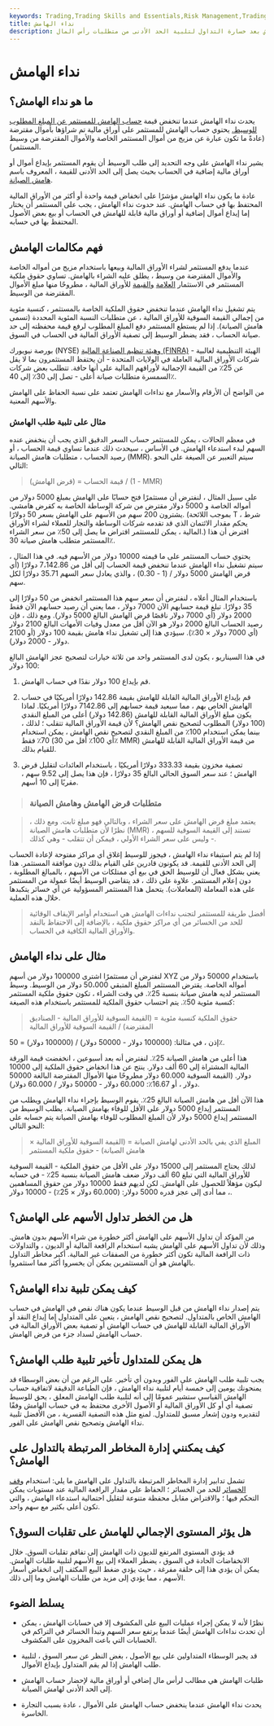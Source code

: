 ```yaml
---
keywords: Trading,Trading Skills and Essentials,Risk Management,Trading Skills
title: نداء الهامش
description: نداء الهامش هو عندما يجب إضافة الأموال إلى حساب الهامش بعد خسارة التداول لتلبية الحد الأدنى من متطلبات رأس المال.
---
```


# نداء الهامش
## ما هو نداء الهامش؟

يحدث نداء الهامش عندما تنخفض قيمة [حساب الهامش للمستثمر عن المبلغ المطلوب للوسيط.](/marginaccount) يحتوي حساب الهامش للمستثمر على أوراق مالية تم شراؤها بأموال مقترضة (عادةً ما تكون عبارة عن مزيج من أموال المستثمر الخاصة والأموال المقترضة من وسيط المستثمر).

يشير نداء الهامش على وجه التحديد إلى طلب الوسيط أن يقوم المستثمر بإيداع أموال أو أوراق مالية إضافية في الحساب بحيث يصل إلى الحد الأدنى للقيمة ، المعروف باسم [هامش الصيانة](/maintenancemargin).

عادة ما يكون نداء الهامش مؤشرًا على انخفاض قيمة واحدة أو أكثر من الأوراق المالية المحتفظ بها في حساب الهامش. عند حدوث نداء الهامش ، يجب على المستثمر أن يختار إما إيداع أموال إضافية أو أوراق مالية قابلة للهامش في الحساب أو بيع بعض الأصول المحتفظ بها في حسابه.

## فهم مكالمات الهامش

عندما يدفع المستثمر لشراء الأوراق المالية وبيعها باستخدام مزيج من أمواله الخاصة والأموال المقترضة من وسيط ، يطلق عليه الشراء بالهامش. تساوي حقوق ملكية المستثمر في الاستثمار [العلامة](/marketvalue) [والقيمة](/marketvalue) للأوراق المالية ، مطروحًا منها مبلغ الأموال المقترضة من الوسيط.

يتم تشغيل نداء الهامش عندما تنخفض حقوق الملكية الخاصة بالمستثمر ، كنسبة مئوية من إجمالي القيمة السوقية للأوراق المالية ، عن متطلبات النسبة المئوية المحددة (تسمى هامش الصيانة). إذا لم يستطع المستثمر دفع المبلغ المطلوب لرفع قيمة محفظته إلى حد صيانة الحساب ، فقد يضطر الوسيط إلى تصفية الأوراق المالية في الحساب في السوق.

بورصة نيويورك (NYSE) [وهيئة تنظيم الصناعة المالية (FINRA)](/finra) - الهيئة التنظيمية لغالبية شركات الأوراق المالية العاملة في الولايات المتحدة - أن يحتفظ المستثمرون بما لا يقل عن 25٪ من القيمة الإجمالية لأوراقهم المالية على أنها حافة. تتطلب بعض شركات السمسرة متطلبات صيانة أعلى - تصل إلى 30٪ إلى 40٪.

من الواضح أن الأرقام والأسعار مع نداءات الهامش تعتمد على نسبة الحفاظ على الهامش والأسهم المعنية.

### مثال على تلبية طلب الهامش

في معظم الحالات ، يمكن للمستثمر حساب السعر الدقيق الذي يجب أن ينخفض عنده السهم لبدء استدعاء الهامش. في الأساس ، سيحدث ذلك عندما تساوي قيمة الحساب ، أو رصيد الحساب ، متطلبات هامش الصيانة (MMR). سيتم التعبير عن الصيغة على النحو التالي:

>

> قيمة الحساب = (قرض الهامش) / (1 - MMR)

>

على سبيل المثال ، لنفترض أن مستثمرًا فتح حسابًا على الهامش بمبلغ 5000 دولار من أمواله الخاصة و 5000 دولار مقترض من شركة الوساطة الخاصة به كقرض هامشي. يشترون 200 سهم من الأسهم على الهامش بسعر 50 دولارًا. (بموجب اللائحة T ، شرط يحكم مقدار الائتمان الذي قد تقدمه شركات الوساطة والتجار للعملاء لشراء الأوراق المالية ، يمكن للمستثمر اقتراض ما يصل إلى 50٪ من سعر الشراء.) افترض أن هذا المستثمر متطلب هامش صيانة 30٪.

يحتوي حساب المستثمر على ما قيمته 10000 دولار من الأسهم فيه. في هذا المثال ، سيتم تشغيل نداء الهامش عندما تنخفض قيمة الحساب إلى أقل من 7،142.86 دولارًا (أي قرض الهامش 5000 دولار / (1 - 0.30) ، والذي يعادل سعر السهم 35.71 دولارًا لكل سهم.

باستخدام المثال أعلاه ، لنفترض أن سعر سهم هذا المستثمر انخفض من 50 دولارًا إلى 35 دولارًا. تبلغ قيمة حسابهم الآن 7000 دولار ، مما يعني أن رصيد حسابهم الآن فقط 2000 دولار (أي 7000 دولار ناقصًا قرض الهامش البالغ 5000 دولار). ومع ذلك ، فإن رصيد الحساب البالغ 2000 دولار هو الآن أقل من معدل وفيات الأمهات البالغ 2100 دولار (أي 7000 دولار × 30٪). سيؤدي هذا إلى تشغيل نداء هامش بقيمة 100 دولار (أو 2100 دولار - 2000 دولار).

في هذا السيناريو ، يكون لدى المستثمر واحد من ثلاثة خيارات لتصحيح عجز الهامش البالغ 100 دولار:

1. قم بإيداع 100 دولار نقدًا في حساب الهامش.

1. قم بإيداع الأوراق المالية القابلة للهامش بقيمة 142.86 دولارًا أمريكيًا في حساب الهامش الخاص بهم ، مما سيعيد قيمة حسابهم إلى 7142.86 دولارًا أمريكيًا. لماذا يكون مبلغ الأوراق المالية القابلة للهامش (142.86 دولار) أعلى من المبلغ النقدي (100 دولار) المطلوب لتصحيح نقص الهامش؟ لأن قيمة الأوراق المالية تتقلب ؛ لذلك ، بينما يمكن استخدام 100٪ من المبلغ النقدي لتصحيح نقص الهامش ، يمكن استخدام 70٪ فقط (أي 100٪ أقل من 30٪ MMR) من قيمة الأوراق المالية القابلة للهامش للقيام بذلك.

1. تصفية مخزون بقيمة 333.33 دولارًا أمريكيًا ، باستخدام العائدات لتقليل قرض الهامش ؛ عند سعر السوق الحالي البالغ 35 دولارًا ، فإن هذا يصل إلى 9.52 سهم ، مقربًا إلى 10 أسهم.

> ### متطلبات قرض الهامش وهامش الصيانة

> يعتمد مبلغ قرض الهامش على سعر الشراء ، وبالتالي فهو مبلغ ثابت. ومع ذلك ، نظرًا لأن متطلبات هامش الصيانة (MMR) تستند إلى القيمة السوقية للسهم ، وليس على سعر الشراء الأولي ، فيمكن أن تتقلب - وهي كذلك -.

>

إذا لم يتم استيفاء نداء الهامش ، فيجوز للوسيط إغلاق أي مراكز مفتوحة لإعادة الحساب إلى الحد الأدنى للقيمة. قد يكونون قادرين على القيام بذلك دون موافقة المستثمر. هذا يعني بشكل فعال أن للوسيط الحق في بيع أي ممتلكات من الأسهم ، بالمبالغ المطلوبة ، دون إعلام المستثمر. علاوة على ذلك ، قد يتقاضى الوسيط أيضًا عمولة من المستثمر على هذه المعاملة (المعاملات). يتحمل هذا المستثمر المسؤولية عن أي خسائر يتكبدها خلال هذه العملية.

> أفضل طريقة للمستثمر لتجنب نداءات الهامش هي استخدام أوامر الإيقاف الوقائية للحد من الخسائر من أي مراكز حقوق ملكية ، بالإضافة إلى الاحتفاظ بالنقد والأوراق المالية الكافية في الحساب.

>

## مثال على نداء الهامش

لنفترض أن مستثمرًا اشترى 100000 دولار من أسهم XYZ باستخدام 50000 دولار من أمواله الخاصة. يقترض المستثمر المبلغ المتبقي 50،000 دولار من الوسيط. وسيط المستثمر لديه هامش صيانة بنسبة 25٪. في وقت الشراء ، تكون حقوق ملكية المستثمر كنسبة مئوية 50٪. يتم احتساب حقوق الملكية للمستثمر باستخدام هذه الصيغة:

>

> حقوق الملكية كنسبة مئوية = (القيمة السوقية للأوراق المالية - الصناديق المقترضة) / القيمة السوقية للأوراق المالية

>

إذن ، في مثالنا: (100000 دولار - 50000 دولار) / (100000 دولار) = 50٪.

هذا أعلى من هامش الصيانة 25٪. لنفترض أنه بعد أسبوعين ، انخفضت قيمة الورقة المالية المشتراة إلى 60 ألف دولار. ينتج عن هذا انخفاض حقوق الملكية إلى 10000 دولار. (القيمة السوقية 60.000 دولار مطروحًا منها الأموال المقترضة البالغة 50000 دولار ، أو 16.67٪: 60.000 دولار - 50000 دولار / 60.000 دولار).

هذا الآن أقل من هامش الصيانة البالغ 25٪. يقوم الوسيط بإجراء نداء الهامش ويطلب من المستثمر إيداع 5000 دولار على الأقل للوفاء بهامش الصيانة. يطلب الوسيط من المستثمر إيداع 5000 دولار لأن المبلغ المطلوب للوفاء بهامش الصيانة يتم حسابه على النحو التالي:

>

> المبلغ الذي يفي بالحد الأدنى لهامش الصيانة = (القيمة السوقية للأوراق المالية × هامش الصيانة) - حقوق ملكية المستثمر

>

لذلك يحتاج المستثمر إلى 15000 دولار على الأقل من حقوق الملكية - القيمة السوقية للأوراق المالية التي تبلغ 60 ألف دولار ضعف هامش الصيانة بنسبة 25٪ - في حسابه ليكون مؤهلاً للحصول على الهامش. لكن لديهم فقط 10000 دولار من حقوق المساهمين ، مما أدى إلى عجز قدره 5000 دولار: (60.000 دولار × 25٪) - 10000 دولار.

## هل من الخطر تداول الأسهم على الهامش؟

من المؤكد أن تداول الأسهم على الهامش أكثر خطورة من شراء الأسهم بدون هامش. وذلك لأن تداول الأسهم على الهامش يشبه استخدام الرافعة المالية أو الديون ، والتداولات ذات الرافعة المالية تكون أكثر خطورة من الصفقات غير المالية. أكبر مخاطر التداول بالهامش هو أن المستثمرين يمكن أن يخسروا أكثر مما استثمروا.

## كيف يمكن تلبية نداء الهامش؟

يتم إصدار نداء الهامش من قبل الوسيط عندما يكون هناك نقص في الهامش في حساب الهامش الخاص بالمتداول. لتصحيح نقص الهامش ، يتعين على المتداول إما إيداع النقد أو الأوراق المالية القابلة للهامش في حساب الهامش أو تصفية بعض الأوراق المالية في حساب الهامش لسداد جزء من قرض الهامش.

## هل يمكن للمتداول تأخير تلبية طلب الهامش؟

يجب تلبية طلب الهامش على الفور وبدون أي تأخير. على الرغم من أن بعض الوسطاء قد يمنحونك يومين إلى خمسة أيام لتلبية نداء الهامش ، فإن الطباعة الدقيقة لاتفاقية حساب الهامش القياسي ستشير عمومًا إلى أنه لتلبية طلب الهامش المعلق ، يحق للوسيط تصفية أي أو كل الأوراق المالية أو الأصول الأخرى محتفظ به في حساب الهامش وفقًا لتقديره ودون إشعار مسبق للمتداول. لمنع مثل هذه التصفية القسرية ، من الأفضل تلبية نداء الهامش وتصحيح نقص الهامش على الفور.

## كيف يمكنني إدارة المخاطر المرتبطة بالتداول على الهامش؟

تشمل تدابير إدارة المخاطر المرتبطة بالتداول على الهامش ما يلي: استخدام [وقف الخسائر](/stop-lossorder) للحد من الخسائر ؛ الحفاظ على مقدار الرافعة المالية عند مستويات يمكن التحكم فيها ؛ والاقتراض مقابل محفظة متنوعة لتقليل احتمالية استدعاء الهامش ، والتي تكون أعلى بكثير مع سهم واحد.

## هل يؤثر المستوى الإجمالي للهامش على تقلبات السوق؟

قد يؤدي المستوى المرتفع للديون ذات الهامش إلى تفاقم تقلبات السوق. خلال الانخفاضات الحادة في السوق ، يضطر العملاء إلى بيع الأسهم لتلبية طلبات الهامش. يمكن أن يؤدي هذا إلى حلقة مفرغة ، حيث يؤدي ضغط البيع المكثف إلى انخفاض أسعار الأسهم ، مما يؤدي إلى مزيد من طلبات الهامش وما إلى ذلك.

## يسلط الضوء

- نظرًا لأنه لا يمكن إجراء عمليات البيع على المكشوف إلا في حسابات الهامش ، يمكن أن تحدث نداءات الهامش أيضًا عندما يرتفع سعر السهم وتبدأ الخسائر في التراكم في الحسابات التي باعت المخزون على المكشوف.

- قد يجبر الوسطاء المتداولين على بيع الأصول ، بغض النظر عن سعر السوق ، لتلبية طلب الهامش إذا لم يقم المتداول بإيداع الأموال.

- طلبات الهامش هي مطالب لرأس مال إضافي أو أوراق مالية لإحضار حساب الهامش إلى الحد الأدنى لهامش الصيانة.

- يحدث نداء الهامش عندما ينخفض حساب الهامش على الأموال ، عادة بسبب التجارة الخاسرة.

